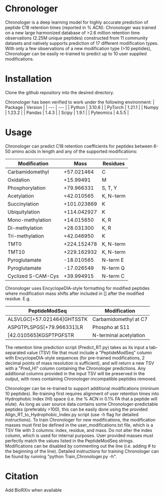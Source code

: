 # Chronologer
Chronologer is a deep learning model for highly accurate prediction of peptide C18 retention times (reported in % ACN). Chronologer was trained on a new large harmonized database of >2.6 million retention time observations (2.25M unique peptides) constructed from 11 community datasets and natively supports prediction of 17 different modification types. With only a few observations of a new modification type (>10 peptides), Chronologer can be easily re-trained to predict up to 10 user supplied modifications. 


# Installation
Clone the github repository into the desired directory. 

Chronologer has been verified to work under the following environment:
| Package | Version |
| --- | --- |
| Python | 3.10.6 |
| PyTorch | 1.21.1 |
| Numpy | 1.23.2 |
| Pandas | 1.4.3 |
| Scipy | 1.9.1 |
| Pyteomics | 4.5.5 |

# Usage
Chronologer can predict C18 retention coefficients for peptides between 6-50 amino acids in length and any of the supported modifications:

| Modification | Mass | Residues |
| --- | --- | --- |
| Carbamidomethyl | +57.021464 | C |
| Oxidation | +15.99491 | M |
| Phosphorylation | +79.966331 | S, T, Y |
| Acetylation | +42.010565 | K, N-term |
| Succinylation | +101.023869 | K |
| Ubiquitylation | +114.042927 | K |
| Mono-methylation | +14.015650 | K, R |
| Di-methylation | +28.031300 | K, R |
| Tri-methylation | +42.046950 | K |
| TMT0 | +224.152478 | K, N-term |
| TMT10 | +229.162932 | K, N-term |
| Pyroglutamate | -18.010565 | N-term E |
| Pyroglutamate | -17.026549 | N-term Q |
| Cyclized S-CAM-Cys | +39.994915 | N-term C |

Chronologer uses EncyclopeDIA-style formatting for modified peptides where modification mass shifts after included in [] after the modified residue. E.g.

| PeptideModSeq | Modification |
| --- | --- |
| ALSVLGC[+57.021464]GHTSSTK | Carbamidomethyl at C7 |
| ASPGTPLSPGS[+79.966331]LR | Phospho at S11 |
| [42.010565]KGSPTPGFSTR | N-terminal acetylation |

The retention time prediction script (Predict_RT.py) takes as its input a tab-separated value (TSV) file that must include a "PeptideModSeq" column with EncyclopeDIA-style sequences (for pre-trained modifications, 2 decimal points of mass resolution is sufficient), and will return a new TSV with a "Pred_HI" column containing the Chronologer predictions. Any additional columns provided in the input TSV will be preserved in the output, with rows containing Chronologer-incompatible peptides removed.

Chronologer can be re-trained to support additional modifications (mininum 10 peptides). Re-training first requires alignment of user retention times into Hydrophobic Index (HI) space (i.e. the % ACN in 0.1% FA that a peptide will elute). As long as user source data contains some Chronologer-predictable peptides (preferably >100), this can be easily done using the provided Align_RT_to_Hydrophobic_Index.py script (use -h flag for detailed instructions). To train Chronologer for new modifications, the modification masses must first be defined in the user_modifications.txt file, which is a TSV file with 3 columns: index, residue, and mass. Do not alter the index column, which is used for internal purposes. User provided masses must perfectly match the values listed in the PeptideModSeq strings. Modifications can be disabled by commenting out the line (i.e. adding # to the beginning of the line). Detailed instructions for training Chronologer can be found by running "python Train_Chronologer.py -h". 

# Citation
Add BioRXiv when available
